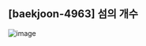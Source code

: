 ## [baekjoon-4963] 섬의 개수

![image](https://user-images.githubusercontent.com/22045163/96835296-5cc85600-147e-11eb-9061-ff95a69e7a34.png)
